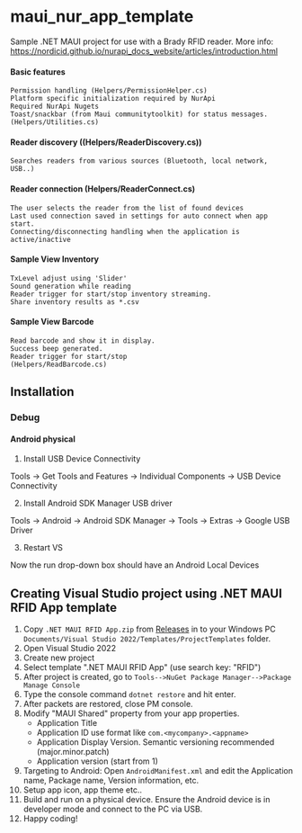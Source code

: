 # maui_nur_app_template
 Sample .NET MAUI project for use with a Brady RFID reader.
 More info: https://nordicid.github.io/nurapi_docs_website/articles/introduction.html

 #### Basic features
	Permission handling (Helpers/PermissionHelper.cs)
	Platform specific initialization required by NurApi
	Required NurApi Nugets
	Toast/snackbar (from Maui communitytoolkit) for status messages.(Helpers/Utilities.cs)
	
 #### Reader discovery ((Helpers/ReaderDiscovery.cs))
	Searches readers from various sources (Bluetooth, local network, USB..)
	
 #### Reader connection (Helpers/ReaderConnect.cs)
	The user selects the reader from the list of found devices
	Last used connection saved in settings for auto connect when app start.
	Connecting/disconnecting handling when the application is active/inactive

#### Sample View Inventory	
	TxLevel adjust using 'Slider'
	Sound generation while reading
	Reader trigger for start/stop inventory streaming.	
	Share inventory results as *.csv
#### Sample View Barcode
	Read barcode and show it in display.
	Success beep generated.
	Reader trigger for start/stop
	(Helpers/ReadBarcode.cs)

## Installation
### Debug
#### Android physical
1. Install USB Device Connectivity

Tools -> Get Tools and Features -> Individual Components -> USB Device Connectivity

2. Install Android SDK Manager USB driver

Tools -> Android -> Android SDK Manager -> Tools -> Extras -> Google USB Driver

3. Restart VS

Now the run drop-down box should have an Android Local Devices

## Creating Visual Studio project using .NET MAUI RFID App template


1. Copy `.NET MAUI RFID App.zip` from [Releases](https://github.com/NordicID/maui_nur_app_template/releases) in to your Windows PC `Documents/Visual Studio 2022/Templates/ProjectTemplates` folder.
2. Open Visual Studio 2022
3. Create new project
4. Select template ".NET MAUI RFID App" (use search key: "RFID")
5. After project is created, go to `Tools-->NuGet Package Manager-->Package Manage Console`
6. Type the console command `dotnet restore` and hit enter.
7. After packets are restored, close PM console.
8. Modify "MAUI Shared" property from your app properties.
	- Application Title
	- Application ID use format like `com.<mycompany>.<appname>`
	- Application Display Version. Semantic versioning recommended (major.minor.patch)
	- Application version (start from 1)
9. Targeting to Android: Open `AndroidManifest.xml` and edit the Application name, Package name, Version information, etc.
10. Setup app icon, app theme etc..
11. Build and run on a physical device. Ensure the Android device is in developer mode and connect to the PC via USB.
12. Happy coding!
